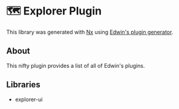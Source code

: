 # 🗺 Explorer Plugin
This library was generated with [Nx](https://nx.dev) using [Edwin's plugin generator](../../tools/generators/plugin/schema.json).

## About
This nifty plugin provides a list of all of Edwin's plugins.

## Libraries
* explorer-ui
